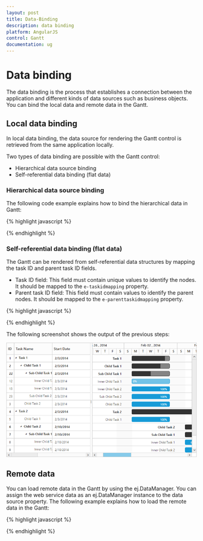 ```yaml
---
layout: post
title: Data-Binding
description: data binding
platform: AngularJS
control: Gantt
documentation: ug
---
```

# Data binding

The data binding is the process that establishes a connection between the application and different kinds of data sources such as business objects. You can bind the local data and remote data in the Gantt.

## Local data binding

In local data binding, the data source for rendering the Gantt control is retrieved from the same application locally.

Two types of data binding are possible with the Gantt control:

* Hierarchical data source binding
* Self-referential data binding (flat data)

### Hierarchical data source binding


The following code example explains how to bind the hierarchical data in Gantt:

{% highlight javascript %}
<script>
var  taskDetails = [{
    taskID: 1,
    taskName: "Design",
    startDate: new Date("02/10/2014"),
    endDate: new Date("02/14/2014"),
    baselineStartDate: new Date("02/10/2014"),
    baselineEndDate: new Date("02/12/2014"),
    duration: 5,
    subtasks: [
        {
            taskID: 2,
            taskName: "Software Specification",
            startDate: new Date("02/10/2014"),
            endDate: new Date("02/12/2014"),
            baselineStartDate: new Date("02/10/2014"),
            baselineEndDate: new Date("02/12/2014"),
            duration: 4,
            progress: "60",
            resourceId: [2]
        },
        {
            taskID: 3,
            taskName: "Develop prototype",
            startDate: new Date("02/10/2014"),
            endDate: new Date("02/12/2014"),
            baselineStartDate: new Date("02/10/2014"),
            baselineEndDate: new Date("02/12/2014"),
            duration: 4,
            progress: "70",
            resourceId: [3]
        },
        //...
    ]
}];
  angular.module('listCtrl', ['ejangular'])
           .controller('GanttCtrl', function ($scope) {
               //...
               $scope.taskDetails="taskDetails";
          });  
<script>

<body ng-controller="GanttCtrl">
   <!--Add  Gantt control here-->    
   <div id="GanttContainer" ej-gantt
      //...
     e-datasource= "taskDetails"
           e-taskidmapping= "taskID"
            e-tasknamemapping= "taskName"
            e-schedulestartdate= "02/01/2014"
            e-scheduleenddate= "03/14/2014"
            e-startdatemapping= "startDate"
            e-durationmapping= "duration"
            e-progressmapping= "progress"
            e-childmapping= "subtasks"
            e-treecolumnindex= 1
      >
   </div>

{% endhighlight %}

The output of the above steps is as follows:

![](Data-Binding_images/Data-Binding_img1.png)

You can set the data source to Gantt by using the ejDataManager. The following code example explains how to assign the ejDataManager instance to the Gantt:

{% highlight javascript %}

<body ng-controller="GanttCtrl">
   <!--Add  Gantt control here-->    
   <div id="GanttContainer" ej-gantt
      e-datasource= "taskDetails"
      //...
      >
   </div>
<script>
    angular.module('listCtrl', ['ejangular'])
        .controller('GanttCtrl', function($scope) {
            //...
            $scope.taskDetails = ej.DataManager(dataManger);
        });
</script>

{% endhighlight %}

### Self-referential data binding (flat data)

The Gantt can be rendered from self-referential data structures by mapping the task ID and parent task ID fields.

* Task ID field: This field must contain unique values to identify the nodes. It should be mapped to the `e-taskidmapping` property.
* Parent task ID field: This field must contain values to identify the parent nodes. It should be mapped to the `e-parenttaskidmapping` property.

{% highlight javascript %}

<script>
var projectData = [
    { taskID: 1, taskName: "Task 1", startDate: "02/03/2014", endDate: "03/07/2014", duration: 5},    
    { taskID: 2, pId: 1, taskName: "Child Task 1", startDate: "02/03/2014", endDate: "02/07/2014", duration: 5},
    { taskID: 3, pId: 1, taskName: "Child Task 2", startDate: "02/03/2014", endDate: "02/07/2014", duration: 5, progress: "100" },
    { taskID: 22, pId: 2, taskName: "Sub Child Task 1", startDate: "02/03/2014", endDate: "02/07/2014", duration: 5 },
    { taskID: 23, pId: 2, taskName: "Sub Child Task 2", startDate: "02/03/2014", endDate: "02/07/2014", duration: 5, progress: "100" },
    { taskID: 12, pId: 22, taskName: "Inner Child Task 1", startDate: "02/03/2014", endDate: "02/07/2014", duration: 5},
    { taskID: 13, pId: 22, taskName: "Inner Child Task 2", startDate: "02/03/2014", endDate: "02/07/2014", duration: 5, progress: "100"},
    { taskID: 4, taskName: "Task 2", startDate: "02/03/2014", endDate: "02/07/2014", duration: 5, progress: "100"},
    { taskID: 5, pId: 4, taskName: "Child Task 1", startDate: "02/03/2014", endDate: "02/07/2014", duration: 5, progress: "100" },
    { taskID: 6, pId: 4, taskName: "Child Task 2", startDate: "02/07/2014", endDate: "02/07/2014", duration: 5},
    { taskID: 7, pId: 6, taskName: "Sub Child Task 1", startDate: "02/07/2014", endDate: "02/07/2014", duration: 5},
    { taskID: 8, pId: 7, taskName: "Inner Child Task 1", startDate: "02/10/2014", endDate: "02/12/2014", duration: 3, progress: "60"},
    { taskID: 9, pId: 7, taskName: "Inner Child Task 2", startDate: "02/10/2014", endDate: "02/12/2014", duration: 3, progress: "100" },
    { taskID: 10, taskName: "Task 3", startDate: "02/13/2014", endDate: "02/14/2014", duration: 2, progress: "100"},
    { taskID: 11, taskName: "Task 4", startDate: "02/14/2014", endDate: "02/14/2014", duration: 0, }];
 angular.module('listCtrl', ['ejangular'])
           .controller('GanttCtrl', function ($scope) {
               //...
               $scope.taskDetails="projectData";
          });  
</script>

<body ng-controller="GanttCtrl">
   <!--Add  Gantt control here-->    
   <div id="GanttContainer" ej-gantt
      //...
     e-datasource= "taskDetails"
           e-taskidmapping= "taskID"
           e-parenttaskidmapping= "pId",
           e-enablevirtualization= "true",
            e-highlightweekends="true",
            e-includeweekend= false,
            e-tasknamemapping= "taskName"
            e-schedulestartdate= "02/01/2014"
            e-scheduleenddate= "03/14/2014"
            e-startdatemapping= "startDate"
            e-enddatemapping= "endDate",
            e-durationmapping= "duration"
            e-progressmapping= "progress"
            e-childmapping= "subtasks"
            e-treecolumnindex= 1
      >
   </div>

{% endhighlight %}

The following screenshot shows the output of the previous steps:

![](Data-Binding_images/Data-Binding_img2.png)

## Remote data

You can load remote data in the Gantt by using the ej.DataManager. You can assign the web service data as an ej.DataManager instance to the data source property. The following example explains how to load the remote data in the Gantt:

{% highlight javascript %}

<script>
    var dataManger = ej.DataManager({
        url: "http://mvc.syncfusion.com/Services/Northwnd.svc/Orders",
        offline: true
    });
     angular.module('listCtrl', ['ejangular'])
           .controller('GanttCtrl', function ($scope) {
               //...
               $scope.dataManger="dataManger";
          });  
</script>
<body ng-controller="GanttCtrl">
   <!--Add  Gantt control here-->    
   <div id="GanttContainer" ej-gantt
   //...
   e-datasource= "dataManger"
 >
   </div>
</body>
{% endhighlight %}


